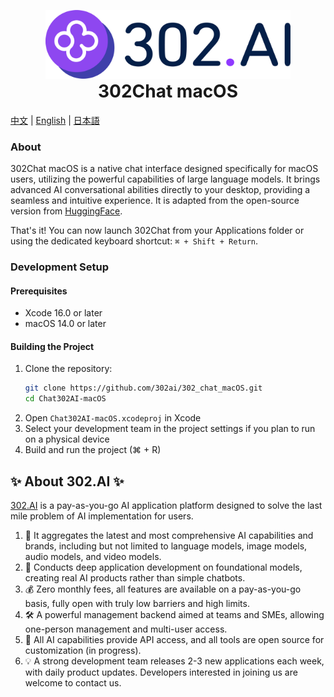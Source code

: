 <p align="center" style="margin-bottom: 0;">
  <a href="https://302.ai"><img
    src="https://raw.githubusercontent.com/302ai/.github/refs/heads/main/302AI.png"
    height="110"
  /></a>
</p>
<h1 align="center" style="margin-top: 0;">302Chat macOS</h1>

[中文](README_zh.md) | [English](README.md) | [日本語](README_ja.md)

### About
302Chat macOS is a native chat interface designed specifically for macOS users, utilizing the powerful capabilities of large language models. It brings advanced AI conversational abilities directly to your desktop, providing a seamless and intuitive experience. It is adapted from the open-source version from [HuggingFace](https://github.com/huggingface/chat-macOS). 
 

That's it! You can now launch 302Chat from your Applications folder or using the dedicated keyboard shortcut: `⌘ + Shift + Return`.

### Development Setup
#### Prerequisites
- Xcode 16.0 or later
- macOS 14.0 or later

#### Building the Project
1. Clone the repository:
   ```bash
   git clone https://github.com/302ai/302_chat_macOS.git
   cd Chat302AI-macOS
   ```
2. Open `Chat302AI-macOS.xcodeproj` in Xcode
3. Select your development team in the project settings if you plan to run on a physical device
4. Build and run the project (⌘ + R)

## ✨ About 302.AI ✨

[302.AI](https://302.ai) is a pay-as-you-go AI application platform designed to solve the last mile problem of AI implementation for users.
1. 🧠 It aggregates the latest and most comprehensive AI capabilities and brands, including but not limited to language models, image models, audio models, and video models.
2. 🚀 Conducts deep application development on foundational models, creating real AI products rather than simple chatbots.
3. 💰 Zero monthly fees, all features are available on a pay-as-you-go basis, fully open with truly low barriers and high limits.
4. 🛠 A powerful management backend aimed at teams and SMEs, allowing one-person management and multi-user access.
5. 🔗 All AI capabilities provide API access, and all tools are open source for customization (in progress).
6. 💡 A strong development team releases 2-3 new applications each week, with daily product updates. Developers interested in joining us are welcome to contact us.
